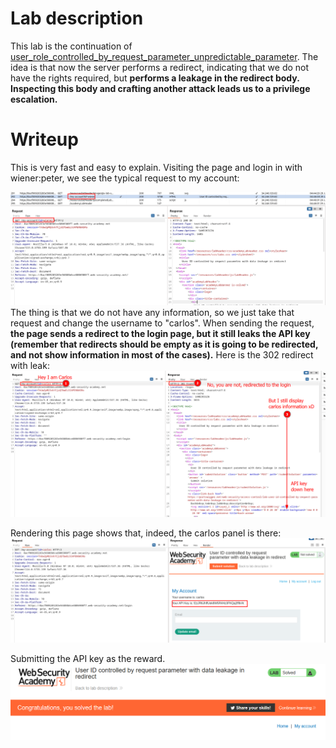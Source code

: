 # Lab description
This lab is the continuation of [user_role_controlled_by_request_parameter_unpredictable_parameter](user_role_controlled_by_request_parameter_unpredictable_parameter.md). The idea is that now the server performs a redirect, indicating that we do not have the rights required, but **performs a leakage in the redirect body. Inspecting this body and crafting another attack leads us to a privilege escalation.**

# Writeup

This is very fast and easy to explain. 
Visiting the page and login in with wiener:peter, we see the typical request to my account:

![](imgs/user_role_controlled_by_request_parameter_redirect_leakage-2.png)
The thing is that we do not have any information, so we just take that request and change the username to "carlos". When sending the request, **the page sends a redirect to the login page, but it still leaks the API key (remember that redirects should be empty as it is going to be redirected, and not show information in most of the cases).** Here is the 302 redirect with leak:
![](imgs/user_role_controlled_by_request_parameter_redirect_leakage-3.png)

Rendering this page shows that, indeed, the carlos panel is there:
![](imgs/user_role_controlled_by_request_parameter_redirect_leakage.png)

Submitting the API key as the reward.
![](imgs/user_role_controlled_by_request_parameter_redirect_leakage-1.png)